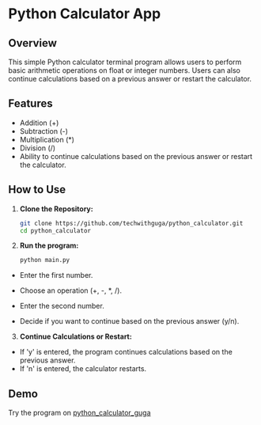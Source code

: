 # Python Calculator App

## Overview

This simple Python calculator terminal program allows users to perform basic arithmetic operations on float or integer numbers. Users can also continue calculations based on a previous answer or restart the calculator.

## Features

- Addition (+)
- Subtraction (-)
- Multiplication (*)
- Division (/)
- Ability to continue calculations based on the previous answer or restart the calculator.

## How to Use

1. **Clone the Repository:**
   ```bash
   git clone https://github.com/techwithguga/python_calculator.git
   cd python_calculator
2. **Run the program:**
   ```bash
   python main.py
- Enter the first number.

- Choose an operation (+, -, *, /).

- Enter the second number.

- Decide if you want to continue based on the previous answer (y/n).
3. **Continue Calculations or Restart:**
-  If 'y' is entered, the program continues calculations based on the previous answer.
- If 'n' is entered, the calculator restarts.

## Demo

Try the program on [python_calculator_guga](https://replit.com/@gukh/pythoncalculator)




